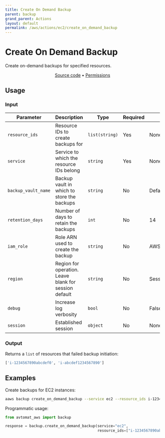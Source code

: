 ```yaml
---
title: Create On Demand Backup
parent: backup
grand_parent: Actions
layout: default
permalink: /aws/actions/ec2/create_on_demand_backup
---
```


# Create On Demand Backup

Create on-demand backups for specified resources.<br/>

<p align="center">
   <a href="https://github.com/avtomat-hub/avtomat-aws/tree/main/avtomat_aws/backup/create_on_demand_backup.py">Source code</a> •
   <a href="/aws/permissions/backup/create_on_demand_backup">Permissions</a>
</p>

## Usage

### Input

| Parameter           | Description                                           | Type           | Required | Default Value               |
|---------------------|-------------------------------------------------------|----------------|----------|-----------------------------|
| `resource_ids`      | Resource IDs to create backups for                    | `list(string)` | Yes      | None                        |
| `service`           | Service to which the resource IDs belong              | `string`       | Yes      | None                        |
| `backup_vault_name` | Backup vault in which to store the backups            | `string`       | No       | Default                     |
| `retention_days`    | Number of days to retain the backups                  | `int`          | No       | 14                          |
| `iam_role`          | Role ARN used to create the backup                    | `string`       | No       | AWSBackupDefaultServiceRole |
| `region`            | Region for operation. Leave blank for session default | `string`       | No       | Session Default             |
| `debug`             | Increase log verbosity                                | `bool`         | No       | False                       |
| `session`           | Established session                                   | `object`       | No       | None                        |                           

### Output

Returns a `list` of resources that failed backup initiation:

```python
['i-1234567890abcdef0', 'i-abcdef1234567890']
```

## Examples

Create backups for EC2 instances:

```bash
aaws backup create_on_demand_backup --service ec2 --resource_ids i-1234567890abcdef0 i-abcdef1234567890
```

Programmatic usage:

```python
from avtomat_aws import backup

response = backup.create_on_demand_backup(service="ec2",
                                          resource_ids=["i-1234567890abcdef0", "i-abcdef1234567890"])
```
